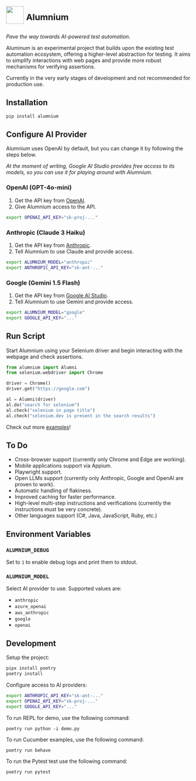 <h1>
    <img src="https://github.com/user-attachments/assets/44e63cc3-d0e8-4b79-bfc1-015ce91a92f7" height="48px" />
    <sup>Alumnium</sup>
</h1>

_Pave the way towards AI-powered test automation._

Aluminum is an experimental project that builds upon the existing test automation ecosystem, offering a higher-level abstraction for testing. It aims to simplify interactions with web pages and provide more robust mechanisms for verifying assertions.

Currently in the very early stages of development and not recommended for production use.

## Installation

```bash
pip install alumnium
```

## Configure AI Provider

Alumnium uses OpenAI by default, but you can change it by following the steps below.

_At the moment of writing, Google AI Studio provides free access to its models, so you can use it for playing around with Alumnium._

### OpenAI (GPT-4o-mini)

1. Get the API key from [OpenAI][1].
2. Give Alumnium access to the API.

```bash
export OPENAI_API_KEY="sk-proj-..."
```

### Anthropic (Claude 3 Haiku)

1. Get the API key from [Anthropic][2].
2. Tell Alumnium to use Claude and provide access.

```bash
export ALUMNIUM_MODEL="anthropic"
export ANTHROPIC_API_KEY="sk-ant-..."
```

### Google (Gemini 1.5 Flash)

1. Get the API key from [Google AI Studio][3].
2. Tell Alumnium to use Gemini and provide access.

```bash
export ALUMNIUM_MODEL="google"
export GOOGLE_API_KEY="..."
```

## Run Script

Start Alumnium using your Selenium driver and begin interacting with the webpage and check assertions.

```python
from alumnium import Alumni
from selenium.webdriver import Chrome

driver = Chrome()
driver.get("https://google.com")

al = Alumni(driver)
al.do("search for selenium")
al.check("selenium in page title")
al.check("selenium.dev is present in the search results")
```

Check out more [examples][4]!

## To Do

- Cross-browser support (currently only Chrome and Edge are working).
- Mobile applications support via Appium.
- Playwright support.
- Open LLMs support (currently only Anthropic, Google and OpenAI are proven to work).
- Automatic handling of flakiness.
- Improved caching for faster performance.
- High-level multi-step instructions and verifications (currently the instructions must be very concrete).
- Other languages support (C#, Java, JavaScript, Ruby, etc.)

## Environment Variables

### `ALUMNIUM_DEBUG`

Set to `1` to enable debug logs and print them to stdout.

### `ALUMNIUM_MODEL`

Select AI provider to use. Supported values are:

- `anthropic`
- `azure_openai`
- `aws_anthropic`
- `google`
- `openai`

## Development

Setup the project:

```bash
pipx install poetry
poetry install
```

Configure access to AI providers:

```bash
export ANTHROPIC_API_KEY="sk-ant-..."
export OPENAI_API_KEY="sk-proj-..."
export GOOGLE_API_KEY="..."
```

To run REPL for demo, use the following command:

```
poetry run python -i demo.py
```

To run Cucumber examples, use the following command:

```
poetry run behave
```

To run the Pytest test use the following command:

```
poetry run pytest
```




[1]: https://help.openai.com/en/articles/4936850-where-do-i-find-my-openai-api-key
[2]: https://docs.anthropic.com/en/api/getting-started
[3]: https://aistudio.google.com/app/apikey
[4]: examples/
